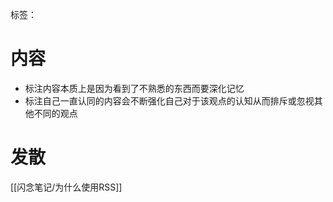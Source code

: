 标签：
# 内容
- 标注内容本质上是因为看到了不熟悉的东西而要深化记忆
- 标注自己一直认同的内容会不断强化自己对于该观点的认知从而排斥或忽视其他不同的观点

# 发散
[[闪念笔记/为什么使用RSS]]